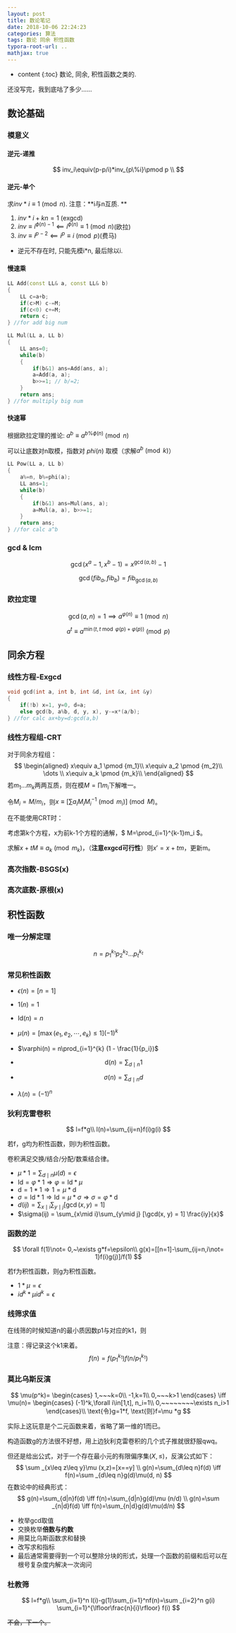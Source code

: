 ```yaml
---
layout: post
title: 数论笔记
date: 2018-10-06 22:24:23
categories: 算法
tags: 数论 同余 积性函数
typora-root-url: ..
mathjax: true
---
```


* content
{:toc}
数论, 同余, 积性函数之类的.

还没写完，我到底咕了多少……

<!-- more -->

## 数论基础

### 模意义

#### 逆元-递推 

$$
inv_i\equiv(p-p/i)*inv_{p\%i}\pmod p \\
$$

#### 逆元-单个

求$inv*i\equiv1 \pmod n$. 注意：**i与n互质. **

1. $inv*i+kn=1$ (exgcd)
2. $inv\equiv i^{\phi(n)-1}\impliedby i^{\phi(n)}\equiv 1 \pmod n$(欧拉)
3. $inv\equiv i^{p-2} \impliedby i^p \equiv i\pmod p$(费马)

- 逆元不存在时, 只能先模i*n, 最后除以i.

#### 慢速乘

```cpp
LL Add(const LL& a, const LL& b)
{
    LL c=a+b;
    if(c>M) c-=M;
    if(c<0) c+=M;
    return c;
} //for add big num

LL Mul(LL a, LL b)
{
    LL ans=0;
    while(b)
    {
        if(b&1) ans=Add(ans, a);
        a=Add(a, a);
        b>>=1; // b/=2;
    }
    return ans;
} //for multiply big num
```

#### 快速幂

根据欧拉定理的推论: $a^b \equiv a^{b\%\phi(n)} \pmod n$

可以让底数对n取模，指数对 $phi(n)$ 取模（求解$a^b \pmod {k}$）

```cpp
LL Pow(LL a, LL b)
{
    a%=n, b%=phi(a);
    LL ans=1;
    while(b)
    {
        if(b&1) ans=Mul(ans, a);
        a=Mul(a, a), b>>=1;
    }
    return ans;
} //for calc a^b
```

### gcd & lcm

$$
\gcd(x^a-1, x^b-1) = x^{\gcd(a, b)} - 1
$$

$$
\gcd(fib_a, fib_b) = fib_{\gcd(a, b)}
$$

### 欧拉定理

$$
\gcd(a, n)=1 \implies a^{\varphi(n)} \equiv 1 \pmod n
$$

$$
a^{t} \equiv a^{\min(t,\, t \bmod \varphi(p) + \varphi(p))} \pmod p
$$

## 同余方程

### 线性方程-Exgcd

```cpp
void gcd(int a, int b, int &d, int &x, int &y)
{
    if(!b) x=1, y=0, d=a;
    else gcd(b, a%b, d, y, x), y-=x*(a/b);  
} //for calc ax+by=d:gcd(a,b)
```

### 线性方程组-CRT

对于同余方程组：
$$
\begin{aligned}
x\equiv a_1 \pmod {m_1}\\ 
x\equiv a_2 \pmod {m_2}\\
\dots \\
x\equiv a_k \pmod {m_k}\\
\end{aligned}
$$
若$m_1\dots m_k$两两互质，则在模$M=\prod m_i$下解唯一。

令$M_i=M/m_i$，则$x\equiv [\sum a_iM_iM_i^{-1}\pmod {m_i}]\pmod M$。

在不能使用CRT时：

考虑第k个方程，x为前k-1个方程的通解，$ M=\prod_{i=1}^{k-1}m_i $。

求解$x+tM \equiv a_k\pmod {m_k}$，（**注意exgcd可行性**）则$x'=x+tm$，更新m。

### 高次指数-BSGS(x)

### 高次底数-原根(x)

## 积性函数

### 唯一分解定理

$$
n=p_1^{k_1}p_2^{k_2}\dots p_t^{k_t}
$$

### 常见积性函数

- $\epsilon(n) = [n = 1]$

- $\mathrm{1}(n) = 1$

- $\mathrm{Id}(n) = n$ 

- $\mu(n) = [\max(e_1, e_2, \cdots, e_k) \le 1] (-1)^k$

- $\varphi(n) = n\prod_{i=1}^{k} (1 - \frac{1}{p_i})$

- $$\mathrm{d}(n) = \sum_{d\mid n} 1$$

- $$\sigma(n) = \sum_{d\mid n} d$$

- $\lambda(n) = (-1)^n$

### 狄利克雷卷积

$$
l=f*g\\
l(n)=\sum_{ij=n}f(i)g(i)
$$

若f，g均为积性函数，则l为积性函数。

卷积满足交换/结合/分配/数乘结合律。

- $\mu * 1 = \sum_{d\mid n}\mu(d)=\epsilon$
- $\mathrm{Id} = \varphi * 1 \Rightarrow \varphi = \mathrm{Id} * \mu$
- $\mathrm{d} = 1 * 1 \Rightarrow 1 = \mu * \mathrm{d}$
- $\sigma = \mathrm{Id} * 1 \Rightarrow \mathrm{Id} = \mu * \sigma \Rightarrow \sigma = \varphi * \mathrm{d}$ 
- $d(ij) = \sum_{x\mid i}\sum_{y\mid j} [\gcd(x, y) = 1]$
- $\sigma(ij) = \sum_{x\mid i}\sum_{y\mid j} [\gcd(x, y) = 1] \frac{iy}{x}$

### 函数的逆

$$
\forall f(1)\not= 0,~\exists g*f=\epsilon\\
g(x)=[[n=1]-\sum_{ij=n,i\not= 1}f(i)g(j)]/f(1)
$$

若f为积性函数，则g为积性函数。

* $1*\mu =\epsilon$
* $id^k*\mu id^k=\epsilon$

### 线筛求值

在线筛的时候知道n的最小质因数p1与对应的k1，则

注意：得记录这个k1来着。
$$
f(n)=f(p_1^{k_1})f(n/p_1^{k_1})
$$

### 莫比乌斯反演

$$
\mu(p^k)=
\begin{cases}
1,~~~k=0\\
-1,k=1\\
0,~~~k>1
\end{cases}
\iff
\mu(n)=
\begin{cases}
(-1)^k,\forall i\in[1,t], n_i=1\\
0,~~~~~~~~\exists n_i>1
\end{cases}\\
\text{令}g=1*f, \text{则}f=\mu *g
$$

实际上这玩意是个二元函数来着，省略了第一维的1而已。

构造函数g的方法很不好想，用上边狄利克雷卷积的几个式子推就很舒服qwq。

但还是给出公式，对于一个存在最小元的有限偏序集$(X,\leq)$，反演公式如下：
$$
\sum _{x\leq z\leq y}\mu (x,z)=[x==y] \\
g(n)=\sum_{d\leq n}f(d) \iff f(n)=\sum _{d\leq n}g(d)\mu(d, n)
$$
在数论中的经典形式：
$$
g(n)=\sum_{d|n}f(d) \iff f(n)=\sum_{d|n}g(d)\mu (n/d) \\
g(n)=\sum _{n|d}f(d) \iff f(n)=\sum_{n|d}g(d)\mu(d/n)
$$

- 枚举gcd取值
- 交换枚举**倍数与约数**
- 用莫比乌斯函数求和替换
- 改写求和指标
- 最后通常需要得到一个可以整除分块的形式，处理一个函数的前缀和后可以在根号复杂度内解决一次询问

### 杜教筛

$$
l=f*g\\
\sum_{i=1}^n l(i)-g(1)\sum_{i=1}^nf(n)=\sum _{i=2}^n g(i) \sum_{i=1}^{\lfloor\frac{n}{i}\rfloor} f(i)
$$

~~不会，下一个。~~